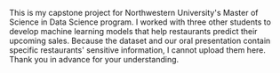 This is my capstone project for Northwestern University's Master of Science in Data Science program. I worked with three other students to develop machine learning models that help restaurants predict their upcoming sales. Because the dataset and our oral presentation contain specific restaurants' sensitive information, I cannot upload them here. Thank you in advance for your understanding.

